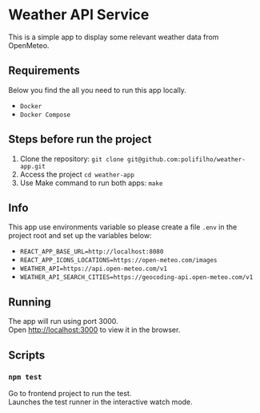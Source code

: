 # Weather API Service

This is a simple app to display some relevant weather data from OpenMeteo.

## Requirements
Below you find the all you need to run this app locally.

- `Docker`
- `Docker Compose`

## Steps before run the project

1. Clone the repository: ```git clone git@github.com:polifilho/weather-app.git```
2. Access the project ```cd weather-app```
3. Use Make command to run both apps: ```make```

## Info
This app use environments variable so please create a file `.env` in the project root and set up the variables below:

- `REACT_APP_BASE_URL=http://localhost:8080`
- `REACT_APP_ICONS_LOCATIONS=https://open-meteo.com/images`
- `WEATHER_API=https://api.open-meteo.com/v1`
- `WEATHER_API_SEARCH_CITIES=https://geocoding-api.open-meteo.com/v1`

## Running

The app will run using port 3000.\
Open [http://localhost:3000](http://localhost:3000) to view it in the browser.

## Scripts

### `npm test`

Go to frontend project to run the test.\
Launches the test runner in the interactive watch mode.
